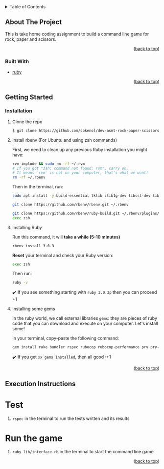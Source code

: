 <!-- TABLE OF CONTENTS -->
<details>
  <summary>Table of Contents</summary>
  <ol>
    <li>
      <a href="#about-the-project">About The Project</a>
      <ul>
        <li><a href="#built-with">Built With</a></li>
      </ul>
    </li>
    <li>
      <a href="#getting-started">Getting Started</a>
      <ul>
        <li><a href="#prerequisites">Prerequisites</a></li>
        <li><a href="#installation">Installation</a></li>
      </ul>
    </li>
  </ol>
</details>



<!-- ABOUT THE PROJECT -->
## About The Project

This is take home coding assignment to build a command line game for rock, paper and scissors.

<p align="right">(<a href="#top">back to top</a>)</p>



### Built With

* [ruby](https://www.ruby-lang.org/en/)

<p align="right">(<a href="#top">back to top</a>)</p>



<!-- GETTING STARTED -->
## Getting Started

### Installation

1. Clone the repo
   ```sh
   $ git clone https://github.com/cokenol/dev-asmt-rock-paper-scissors.git
   ```
2. Install rbenv (For Ubuntu and using zsh commands)

    First, we need to clean up any previous Ruby installation you might have:

    ```bash
    rvm implode && sudo rm -rf ~/.rvm
    # If you got "zsh: command not found: rvm", carry on.
    # It means `rvm` is not on your computer, that's what we want!
    rm -rf ~/.rbenv
    ```

    Then in the terminal, run:

    ```bash
    sudo apt install -y build-essential tklib zlib1g-dev libssl-dev libffi-dev libxml2 libxml2-dev libxslt1-dev libreadline-dev
    ```

    ```bash
    git clone https://github.com/rbenv/rbenv.git ~/.rbenv
    ```

    ```bash
    git clone https://github.com/rbenv/ruby-build.git ~/.rbenv/plugins/ruby-build
    exec zsh
    ```
 3. Installing Ruby

    Run this command, it will **take a while (5-10 minutes)**

    ```bash
    rbenv install 3.0.3
    ```
    **Reset** your terminal and check your Ruby version:

    ```bash
    exec zsh
    ```

    Then run:

    ```bash
    ruby -v
    ```

    :heavy_check_mark: If you see something starting with `ruby 3.0.3p` then you can proceed +1

 4. Installing some gems

    In the ruby world, we call external libraries `gems`: they are pieces of ruby code that you can download and execute on your computer. Let's install some!

    In your terminal, copy-paste the following command:

    ```bash
    gem install rake bundler rspec rubocop rubocop-performance pry pry-byebug colored http 'rails:~>6.1'
    ```

    :heavy_check_mark: If you get `xx gems installed`, then all good :+1

<p align="right">(<a href="#top">back to top</a>)</p>



<!-- Execution Instructions -->
## Execution Instructions
# Test
1. ``` rspec ``` in the terminal to run the tests written and its results

# Run the game
1. ```ruby lib/interface.rb``` in the terminal to start the command line game



<p align="right">(<a href="#top">back to top</a>)</p>
